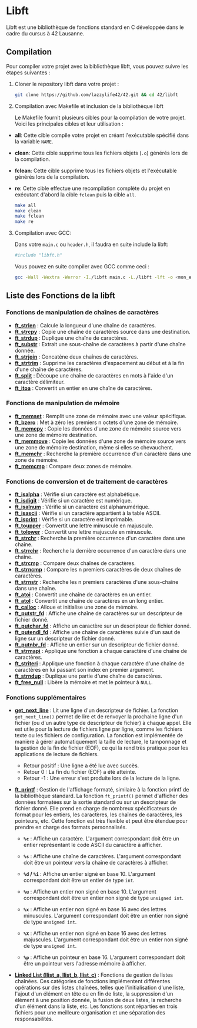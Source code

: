 # Libft

Libft est une bibliothèque de fonctions standard en C développée dans le cadre du cursus à 42 Lausanne.

## Compilation

Pour compiler votre projet avec la bibliothèque libft, vous pouvez suivre les étapes suivantes :

1. Cloner le repository libft dans votre projet :
   ```sh
   git clone https://github.com/lazzylife42/42.git && cd 42/libft
   ```

2. Compilation avec Makefile et inclusion de la bibliothèque libft

	Le Makefile fournit plusieurs cibles pour la compilation de votre projet. Voici les principales cibles et leur utilisation :

- **all**: Cette cible compile votre projet en créant l'exécutable spécifié dans la variable `NAME`.
- **clean**: Cette cible supprime tous les fichiers objets (`.o`) générés lors de la compilation.
- **fclean**: Cette cible supprime tous les fichiers objets et l'exécutable générés lors de la compilation.
- **re**: Cette cible effectue une recompilation complète du projet en exécutant d'abord la cible `fclean` puis la cible `all`.

	```sh
	make all
	make clean
	make fclean
	make re
	```

3. Compilation avec GCC:

	Dans votre ```main.c``` ou ```header.h```, il faudra en suite include la libft:

	```sh
	#include "libft.h"
	```

	Vous pouvez en suite compiler avec GCC comme ceci :
	```sh
	gcc -Wall -Wextra -Werror -I./libft main.c -L./libft -lft -o <mon_executable>
	```
	
## Liste des Fonctions de la libft

### Fonctions de manipulation de chaînes de caractères

- [**ft_strlen**](ft_strlen.c) : Calcule la longueur d'une chaîne de caractères.
- [**ft_strcpy**](ft_strcpy.c) : Copie une chaîne de caractères source dans une destination.
- [**ft_strdup**](ft_strdup.c) : Duplique une chaîne de caractères.
- [**ft_substr**](ft_substr.c) : Extrait une sous-chaîne de caractères à partir d'une chaîne donnée.
- [**ft_strjoin**](ft_strjoin.c) : Concatène deux chaînes de caractères.
- [**ft_strtrim**](ft_strtrim.c) : Supprime les caractères d'espacement au début et à la fin d'une chaîne de caractères.
- [**ft_split**](ft_split.c) : Découpe une chaîne de caractères en mots à l'aide d'un caractère délimiteur.
- [**ft_itoa**](ft_itoa.c) : Convertit un entier en une chaîne de caractères.

### Fonctions de manipulation de mémoire

- [**ft_memset**](ft_memset.c) : Remplit une zone de mémoire avec une valeur spécifique.
- [**ft_bzero**](ft_bzero.c) : Met à zéro les premiers n octets d'une zone de mémoire.
- [**ft_memcpy**](ft_memcpy.c) : Copie les données d'une zone de mémoire source vers une zone de mémoire destination.
- [**ft_memmove**](ft_memmove.c) : Copie les données d'une zone de mémoire source vers une zone de mémoire destination, même si elles se chevauchent.
- [**ft_memchr**](ft_memchr.c) : Recherche la première occurrence d'un caractère dans une zone de mémoire.
- [**ft_memcmp**](ft_memcmp.c) : Compare deux zones de mémoire.

### Fonctions de conversion et de traitement de caractères

- [**ft_isalpha**](ft_isalpha.c) : Vérifie si un caractère est alphabétique.
- [**ft_isdigit**](ft_isdigit.c) : Vérifie si un caractère est numérique.
- [**ft_isalnum**](ft_isalnum.c) : Vérifie si un caractère est alphanumérique.
- [**ft_isascii**](ft_isascii.c) : Vérifie si un caractère appartient à la table ASCII.
- [**ft_isprint**](ft_isprint.c) : Vérifie si un caractère est imprimable.
- [**ft_toupper**](ft_toupper.c) : Convertit une lettre minuscule en majuscule.
- [**ft_tolower**](ft_tolower.c) : Convertit une lettre majuscule en minuscule.
- [**ft_strchr**](ft_strchr.c) : Recherche la première occurrence d'un caractère dans une chaîne.
- [**ft_strrchr**](ft_strrchr.c) : Recherche la dernière occurrence d'un caractère dans une chaîne.
- [**ft_strcmp**](ft_strcmp.c) : Compare deux chaînes de caractères.
- [**ft_strncmp**](ft_strncmp.c) : Compare les n premiers caractères de deux chaînes de caractères.
- [**ft_strnstr**](ft_strnstr.c) : Recherche les n premiers caractères d'une sous-chaîne dans une chaîne.
- [**ft_atoi**](ft_atoi.c) : Convertit une chaîne de caractères en un entier.
- [**ft_atol**](ft_atol.c) : Convertit une chaîne de caractères en un long entier.
- [**ft_calloc**](ft_calloc.c) : Alloue et initialise une zone de mémoire.
- [**ft_putstr_fd**](ft_putstr_fd.c) : Affiche une chaîne de caractères sur un descripteur de fichier donné.
- [**ft_putchar_fd**](ft_putchar_fd.c) : Affiche un caractère sur un descripteur de fichier donné.
- [**ft_putendl_fd**](ft_putendl_fd.c) : Affiche une chaîne de caractères suivie d'un saut de ligne sur un descripteur de fichier donné.
- [**ft_putnbr_fd**](ft_putnbr_fd.c) : Affiche un entier sur un descripteur de fichier donné.
- [**ft_strmapi**](ft_strmapi.c) : Applique une fonction à chaque caractère d'une chaîne de caractères.
- [**ft_striteri**](ft_striteri.c) : Applique une fonction à chaque caractère d'une chaîne de caractères en lui passant son index en premier argument.
- [**ft_strndup**](ft_strndup.c) : Duplique une partie d'une chaîne de caractères.
- [**ft_free_null**](ft_free_null.c) : Libère la mémoire et met le pointeur à `NULL`.



### Fonctions supplémentaires
  

- [**get_next_line**](get_next_line/get_next_line.c) : Lit une ligne d'un descripteur de fichier. La fonction `get_next_line()` permet de lire et de renvoyer la prochaine ligne d'un fichier (ou d'un autre type de descripteur de fichier) à chaque appel. Elle est utile pour la lecture de fichiers ligne par ligne, comme les fichiers texte ou les fichiers de configuration. La fonction est implémentée de manière à gérer automatiquement la taille de lecture, le tamponnage et la gestion de la fin de fichier (EOF), ce qui la rend très pratique pour les applications de lecture de fichiers.

	- Retour positif : Une ligne a été lue avec succès.
	- Retour 0 : La fin du fichier (EOF) a été atteinte.
	- Retour -1 : Une erreur s'est produite lors de la lecture de la ligne.

- [**ft_printf**](ft_printf/ft_printf.c) : Gestion de l'affichage formaté, similaire à la fonction printf de la bibliothèque standard. La fonction `ft_printf()` permet d'afficher des données formatées sur la sortie standard ou sur un descripteur de fichier donné. Elle prend en charge de nombreux spécificateurs de format pour les entiers, les caractères, les chaînes de caractères, les pointeurs, etc. Cette fonction est très flexible et peut être étendue pour prendre en charge des formats personnalisés.

	- **`%c`** : Affiche un caractère. L'argument correspondant doit être un entier représentant le code ASCII du caractère à afficher.

	- **`%s`** : Affiche une chaîne de caractères. L'argument correspondant doit être un pointeur vers la chaîne de caractères à afficher.

	- **`%d` / `%i`** : Affiche un entier signé en base 10. L'argument correspondant doit être un entier de type `int`.

	- **`%u`** : Affiche un entier non signé en base 10. L'argument correspondant doit être un entier non signé de type `unsigned int`.

	- **`%x`** : Affiche un entier non signé en base 16 avec des lettres minuscules. L'argument correspondant doit être un entier non signé de type `unsigned int`.

	- **`%X`** : Affiche un entier non signé en base 16 avec des lettres majuscules. L'argument correspondant doit être un entier non signé de type `unsigned int`.

	- **`%p`** : Affiche un pointeur en base 16. L'argument correspondant doit être un pointeur vers l'adresse mémoire à afficher.


- [**Linked List (llist_a, llist_b, llist_c)**](linked_list/) : Fonctions de gestion de listes chaînées. Ces catégories de fonctions implémentent différentes opérations sur des listes chaînées, telles que l'initialisation d'une liste, l'ajout d'un élément en tête ou en fin de liste, la suppression d'un élément à une position donnée, la fusion de deux listes, la recherche d'un élément dans la liste, etc. Les fonctions sont réparties en trois fichiers pour une meilleure organisation et une séparation des responsabilités.